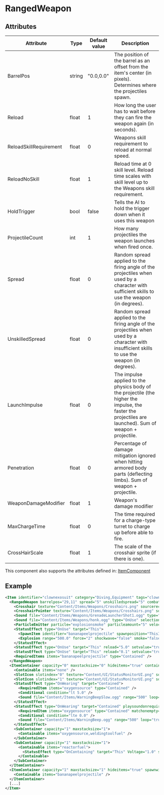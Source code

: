 # RangedWeapon


## Attributes

| Attribute              | Type   | Default value | Description                                                                                                                                              |
|------------------------|--------|---------------|----------------------------------------------------------------------------------------------------------------------------------------------------------|
| BarrelPos              | string | "0.0,0.0"     | The position of the barrel as an offset from the item's center (in pixels). Determines where the projectiles spawn.                                      |
| Reload                 | float  | 1             | How long the user has to wait before they can fire the weapon again (in seconds).                                                                        |
| ReloadSkillRequirement | float  | 0             | Weapons skill requirement to reload at normal speed.                                                                                                     |
| ReloadNoSkill          | float  | 1             | Reload time at 0 skill level. Reload time scales with skill level up to the Weapons skill requirement.                                                   |
| HoldTrigger            | bool   | false         | Tells the AI to hold the trigger down when it uses this weapon                                                                                           |
| ProjectileCount        | int    | 1             | How many projectiles the weapon launches when fired once.                                                                                                |
| Spread                 | float  | 0             | Random spread applied to the firing angle of the projectiles when used by a character with sufficient skills to use the weapon (in degrees).             |
| UnskilledSpread        | float  | 0             | Random spread applied to the firing angle of the projectiles when used by a character with insufficient skills to use the weapon (in degrees).           |
| LaunchImpulse          | float  | 0             | The impulse applied to the physics body of the projectile (the higher the impulse, the faster the projectiles are launched). Sum of weapon + projectile. |
| Penetration            | float  | 0             | Percentage of damage mitigation ignored when hitting armored body parts (deflecting limbs). Sum of weapon + projectile.                                  |
| WeaponDamageModifier   | float  | 1             | Weapon's damage modifier                                                                                                                                 |
| MaxChargeTime          | float  | 0             | The time required for a charge-type turret to charge up before able to fire.                                                                             |
| CrossHairScale         | float  | 1             | The scale of the crosshair sprite (if there is one).                                                                                                     |

This component also supports the attributes defined in: [ItemComponent](ItemComponent.md)


## Example
```xml
<Item identifier="clownexosuit" category="Diving,Equipment" tags="clowngear,deepdiving,deepdivinglarge,clowns" scale="0.5" fireproof="true" isshootable="true" allowdroppingonswapwith="diving" impactsoundtag="impact_metal_heavy">
  <RangedWeapon barrelpos="29,11" spread="5" unskilledspread="5" combatPriority="70" drawhudwhenequipped="true" crosshairscale="0.2" reload="0.1" suitableprojectiles="bananapeelprojectile">
    <Crosshair texture="Content/Items/Weapons/Crosshairs.png" sourcerect="0,256,256,256" />
    <CrosshairPointer texture="Content/Items/Weapons/Crosshairs.png" sourcerect="256,256,256,256" />
    <Sound file="Content/Items/Weapons/GrenadeLauncherShot1.ogg" type="OnUse" selectionmode="All" />
    <Sound file="Content/Items/Weapons/honk.ogg" type="OnUse" selectionmode="All" />
    <ParticleEmitter particle="explosionsmoke" particleamount="5" velocitymin="0" velocitymax="0" />
    <StatusEffect type="OnUse" target="This">
      <SpawnItem identifier="bananapeelprojectile" spawnposition="ThisInventory" count="1" />
      <Explosion range="500.0" force="2" shockwave="false" smoke="false" flames="false" flash="true" sparks="false" underwaterbubble="false" applyfireeffects="false" camerashake="6.0" />
    </StatusEffect>
    <StatusEffect type="OnUse" target="This" reload="5.0" setvalue="true" delay="0.5" />
    <StatusEffect type="OnUse" target="This" reload="0.1" setvalue="true" delay="5.0" />
    <RequiredItems items="bananapeelprojectile" type="Contained" />
  </RangedWeapon>
  <ItemContainer capacity="0" maxstacksize="0" hideitems="true" containedstateindicatorstyle="tank" containedstateindicatorslot="0">
    <Containable items="none" />
    <SlotIcon slotindex="0" texture="Content/UI/StatusMonitorUI.png" sourcerect="64,448,64,64" origin="0.5,0.5" />
    <SlotIcon slotindex="1" texture="Content/UI/StatusMonitorUI.png" sourcerect="192,448,64,64" origin="0.5,0.5" />
    <StatusEffect type="OnWearing" target="Contained">
      <RequiredItem items="oxygensource" type="Contained" />
      <Conditional condition="lt 5.0" />
      <Sound file="Content/Items/WarningBeepSlow.ogg" range="500" loop="true" />
    </StatusEffect>
    <StatusEffect type="OnWearing" target="Contained" playsoundonrequireditemfailure="true">
      <RequiredItem items="oxygensource" type="Contained" matchonempty="true" />
      <Conditional condition="lte 0.0" />
      <Sound file="Content/Items/WarningBeep.ogg" range="500" loop="true" />
    </StatusEffect>
    <SubContainer capacity="1" maxstacksize="1">
      <Containable items="oxygensource,weldingtoolfuel" />
    </SubContainer>
    <SubContainer capacity="1" maxstacksize="1">
      <Containable items="reactorfuel">
        <StatusEffect type="OnContaining" target="This" Voltage="1.0" setvalue="true" />
      </Containable>
    </SubContainer>
  </ItemContainer>
  <ItemContainer capacity="1" maxstacksize="1" hideitems="true" spawnwithid="bananapeelprojectile">
    <Containable items="bananapeelprojectile" />
  </ItemContainer>
  [...]
</Item>
```

